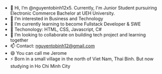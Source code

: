 - 👋 Hi, I’m @nguyentobinh12x5. Currently, I'm Junior Student pursuiring Electronic Commerce Bachelor at UEH University. 
- 👀 I’m interested in Business and Technology
- 🌱 I’m currently learning to become Fullstack Developer & SWE
- 🌱 Techonology: HTML, CSS, Javascript, C#
- 💞️ I’m looking to collaborate on building tech project and learning together
- 📫 Contact: nguyentobinh12@gmail.com 
- 😄 You can call me Jerome 
- ⚡ Born in a small village in the north of Viet Nam, Thai Binh. But now studying in Ho Chi Minh City 

<!---
nguyentobinh12x5/nguyentobinh12x5 is a ✨ special ✨ repository because its `README.md` (this file) appears on your GitHub profile.
You can click the Preview link to take a look at your changes.
--->
